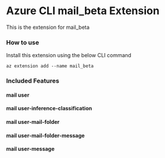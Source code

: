 # Azure CLI mail_beta Extension #
This is the extension for mail_beta

### How to use ###
Install this extension using the below CLI command
```
az extension add --name mail_beta
```

### Included Features ###
#### mail user ####
#### mail user-inference-classification ####
#### mail user-mail-folder ####
#### mail user-mail-folder-message ####
#### mail user-message ####